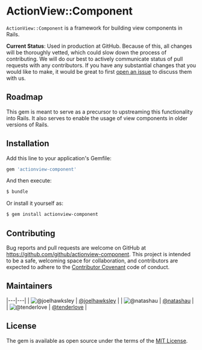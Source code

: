 # ActionView::Component
`ActionView::Component` is a framework for building view components in Rails.

**Current Status**: Used in production at GitHub. Because of this, all changes will be thoroughly vetted, which could slow down the process of contributing. We will do our best to actively communicate status of pull requests with any contributors. If you have any substantial changes that you would like to make, it would be great to first [open an issue](http://github.com/github/actionview-component/issues/new) to discuss them with us.

## Roadmap

This gem is meant to serve as a precursor to upstreaming this functionality into Rails. It also serves to enable the usage of view components in older versions of Rails.

## Installation
Add this line to your application's Gemfile:

```ruby
gem 'actionview-component'
```

And then execute:
```bash
$ bundle
```

Or install it yourself as:
```bash
$ gem install actionview-component
```

## Contributing

Bug reports and pull requests are welcome on GitHub at https://github.com/github/actionview-component. This project is intended to be a safe, welcoming space for collaboration, and contributors are expected to adhere to the [Contributor Covenant](http://contributor-covenant.org) code of conduct.

## Maintainers

|---|---|
| ![@joelhawksley](https://avatars3.githubusercontent.com/u/1940294?s=64) | [@joelhawksley](https://github.com/joelhawksley) |
| ![@natashau](https://avatars3.githubusercontent.com/u/18093541?s=64) | [@natashau](https://github.com/natashau) |
| ![@tenderlove](https://avatars3.githubusercontent.com/u/3124?s=64) | [@tenderlove](https://github.com/tenderlove) |

## License

The gem is available as open source under the terms of the [MIT License](http://opensource.org/licenses/MIT).
